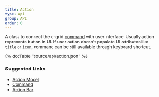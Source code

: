 ```yaml
---
title: Action
type: api
group: API
order: 0
---
```

A class to connect the q-grid [command](/doc/api/command.html) with user interface.
Usually action represents button in UI. If user action doesn't populate UI attributes like `title` or `icon`,
command can be still available through keyboard shortcut.

{% docTable "source/api/action.json" %}

### Suggested Links

* [Action Model](/doc/api/action-model.html)
* [Command](/doc/api/command.html)
* [Action Bar](/doc/feature/action.html)

